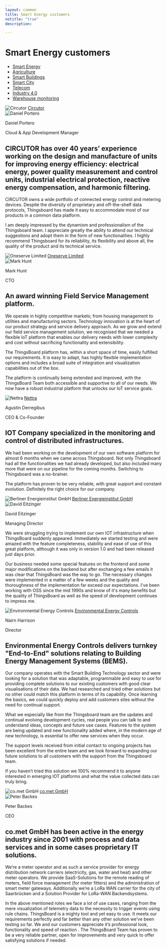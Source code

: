 ```yaml
---
layout: common
title: Smart Energy customers
notitle: "true"
description:

---
```


<h1 class="mainTitle smart-energy">Smart Energy customers</h1>

<nav class="customers-nav">
    <ul>
        <li>
            <a href="/industries/smart-energy/" class="active">Smart Energy</a>
        </li>
        <li>
            <a href="/industries/agriculture/">Agriculture</a>
        </li>
        <li>
            <a href="/industries/smart-buildings/">Smart Buildings</a>
        </li>
        <li>
            <a href="/industries/smart-city/">Smart City</a>
        </li>
        <li>
            <a href="/industries/telecom/">Telecom</a>
        </li>
        <li>
            <a href="/industries/industry40/">Industry 4.0</a>
        </li>
        <li>
            <a href="/industries/warehouse-monitoring/">Warehouse monitoring</a>
        </li>
    </ul>
</nav>

<div class="customer-block">
    <div class="customer-company">
        <img class="customer-logo" src="/images/customers/circutor.svg" alt="Circutor">
        <a class="outlink" href="http://www.circutor.com/">Circutor</a>
    </div>
    <div class="customer-content">
        <div class="person-container">
            <img class="person-logo" src="/images/customers/circutor-person.jpg" alt="Daniel Portero">
            <div class="person-title">
                <p class="person-name"> Daniel Portero </p>
                <p class="person-position"> Cloud & App Development Manager </p>
            </div>
        </div>
        <h2>
            CIRCUTOR has over 40 years’ experience working on the design and manufacture of units for improving energy efficiency: electrical energy, power quality measurement and control units, industrial electrical protection, reactive energy compensation, and harmonic filtering.
        </h2>
        <p>
            CIRCUTOR owns a wide portfolio of connected energy control and metering devices. Despite the diversity of proprietary and off-the-shelf data protocols, Thingsboard has made it easy to accommodate most of our products in a common data platform.
        </p>
        <p>
            I am deeply impressed by the dynamism and professionalism of the Thingsboard team. I appreciate greatly the ability to attend our technical suggestions and adopt them in the form of new functionalities. I highly recommend Thingsboard for its reliability, its flexibility and above all, the quality of the product and its technical service.
        </p>
    </div>
</div>

<div class="customer-block">
    <div class="customer-company">
        <img class="customer-logo" src="/images/customers/oneserve.svg" alt="Oneserve Limited">
        <a class="outlink" href="https://www.oneserve.co.uk/">Oneserve Limited</a>
    </div>
    <div class="customer-content">
        <div class="person-container">
            <img class="person-logo" src="/images/customers/oneserve-person.png" alt="Mark Hunt">
            <div class="person-title">
                <p class="person-name"> Mark Hunt </p>
                <p class="person-position"> CTO </p>
            </div>
        </div>
        <h2>
            An award winning Field Service Management platform.
        </h2>
        <p>
            We operate in highly competitive markets; from housing management to utilities and manufacturing sectors. Technology innovation is at the heart of our product strategy and service delivery approach. As we grow and extend our field service management solution, we recognised that we needed a flexible IoT platform that enables our delivery needs with lower complexity and cost without sacrificing functionality and extensibility. 
        </p>
        <p>
            The ThingsBoard platform has, within a short space of time, easily fulfilled our requirements. It is easy to adapt, has highly flexible implementation options and includes a broad suite of integration and visualization capabilities out of the box.
        </p>
        <p>
            The platform is continually being extended and improved, with the ThingsBoard Team both accessible and supportive to all of our needs. We now have a robust industrial platform that unlocks our IoT service goals.
        </p>
    </div>
</div>

<div class="customer-block">
    <div class="customer-company">
        <img class="customer-logo" src="/images/customers/nettra.png" alt="Nettra">
        <a class="outlink" href="http://www.nettra.tech/">Nettra</a>
    </div>
    <div class="customer-content">
        <div class="person-container">
            <div class="person-title">
                <p class="person-name"> Agustin Derregibus </p>
                <p class="person-position"> CEO & Co-Founder </p>
            </div>
        </div>
        <h2>
            IOT Company specialized in the monitoring and control of distributed infrastructures.
        </h2>
        <p>
            We had been working on the development of our own software platform for almost 6 months when we came across Thingsboard. Not only Thingsboard had all the functionalities we had already developed, but also included many more that were on our pipeline for the coming months. Switching to Thingsboard was a no-brainer.
        </p>
        <p>
            The platform has proven to be very reliable, with great support and constant evolution. Definitely the right choice for our company.
        </p>
    </div>
</div>

<div class="customer-block">
    <div class="customer-company">
        <img class="customer-logo" src="/images/customers/bei.jpg" alt="Berliner Energieinstitut GmbH">
        <a class="outlink" href="http://www.berliner-energieinstitut.de/">Berliner Energieinstitut GmbH</a>
    </div>
    <div class="customer-content">
        <div class="person-container">
            <img class="person-logo" src="/images/customers/bei-person.jpg" alt="David Eitzinger">
            <div class="person-title">
                <p class="person-name"> David Eitzinger </p>
                <p class="person-position"> Managing Director </p>
            </div>
        </div>
        <p>
            We were struggling trying to implement our own IOT infrastructure when ThingsBoard suddenly appeared. Immediately we started testing and were amazed with the feature completeness, stability and ease of use of this great platform, although it was only in version 1.0 and had been released just days prior.
        </p>
        <p>
            Our business needed some special features on the frontend and some major modifications on the backend but after exchanging a few emails it was clear that ThingsBoard was the way to go. The necessary changes were implemented in a matter of a few weeks and the quality and thoroughness of the implementation far exceed our expectations. I've been working with OSS since the mid 1990s and know of it's many benefits but the quality of ThingsBoard as well as the speed of development continues to impress me.
        </p>
    </div>
</div>

<div class="customer-block">
    <div class="customer-company">
        <img class="customer-logo" src="/images/customers/e2c.png" alt="Environmental Energy Controls">
        <a class="outlink" href="http://www.e2cbms.com/">Environmental Energy Controls</a>
    </div>
    <div class="customer-content">
        <div class="person-container">
            <div class="person-title">
                <p class="person-name"> Nairn Harrison </p>
                <p class="person-position"> Director </p>
            </div>
        </div>
        <h2>
            Environmental Energy Controls delivers turnkey "End-to-End" solutions relating to Building Energy Management Systems (BEMS).
        </h2>
        <p>
            Our company operates with the Smart Building Technology sector and were looking for a solution that was adaptable, programmable and easy to use for providing complete solutions to our existing customers with good clear visualisations of their data. 
            We had researched and tried other solutions but no other could match this platform in terms of its capability.
            Once learning the basics, we could quickly deploy and add customers sites without the need for continual support. 
        </p>
        <p>
            What we especially like from the Thingsboard team are the updates and continual evolving development cycles, real people you can talk to and understand ideas, concepts and future use cases. 
            Features to the system are being updated and new functionality added where, in the modern age of new technology, is essential to offer new services when they occur.
        </p>
        <p>
            The support levels received from initial contact to ongoing projects has been excellent from the entire team and we look forward to expanding our future solutions to all customers with the support from the Thingsboard team.
        </p>
        <p>
            If you haven’t tried this solution we 100% recommend it to anyone interested in emerging IOT platforms and what the value collected data can truly bring.
        </p>
    </div>
</div>

<div class="customer-block">
    <div class="customer-company">
        <img class="customer-logo" src="/images/customers/comet.gif" alt="co.met GmbH">
        <a class="outlink" href="http://co-met.info">co.met GmbH</a>
    </div>
    <div class="customer-content">
        <div class="person-container">
            <img class="person-logo" src="/images/customers/peter_backes.jpg" alt="Peter Backes">
            <div class="person-title">
                <p class="person-name"> Peter Backes </p>
                <p class="person-position"> CEO </p>
            </div>
        </div>
        <h2>
            co.met GmbH has been active in the energy industry since 2001 with process and data services and in some cases proprietary IT solutions.
        </h2>
        <p>
            We’re a meter operator and as such a service provider for energy distribution network carriers (electricity, gas, water and heat) and other meter operators. We provide SaaS-Solutions for the remote reading of meters, field force management (for meter fitters) and the administration of smart meter gateways. Additionally we’re a LoRa WAN carrier for the city of Saarbrücken and a Solution Provider for LoRa-WAN Backendsystems.
        </p>
        <p>
            In the above mentioned roles we face a lot of use cases, ranging from the mere visualization of telemetry data to the necessity to trigger events using rule chains.
            ThingsBoard is a mighty tool and yet easy to use. It meets our requirements perfectly and far better than any other solution we’ve been testing so far. We and our customers appreciate it’s professional look, functionality and speed of reaction . The ThingsBoard Team has proven to be a very reliable partner, open for improvements and very quick to offer satisfying solutions if needed.
        </p>
    </div>
</div>
